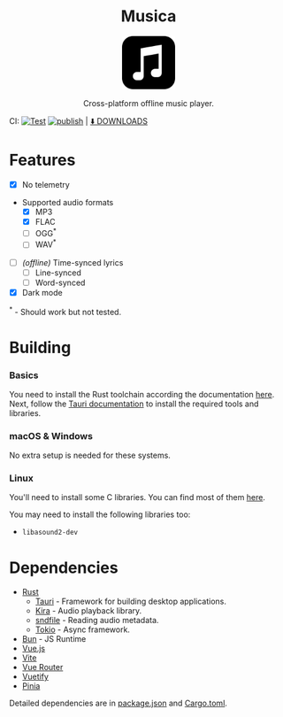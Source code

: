 <h1 align="center">Musica</h1>
<p align="center">
  <img width="96" src="src-tauri/icons/icon.png">
</p>
<p align="center">Cross-platform offline music player.</p>

 CI: [![Test](https://github.com/br0kenpixel/musica/actions/workflows/rust-test.yml/badge.svg?branch=main)](https://github.com/br0kenpixel/musica/actions/workflows/rust-test.yml) [![publish](https://github.com/br0kenpixel/musica/actions/workflows/tauri-publish.yml/badge.svg?branch=release)](https://github.com/br0kenpixel/musica/actions/workflows/tauri-publish.yml) | [&#11015;&#65039; DOWNLOADS](https://github.com/br0kenpixel/musica/releases)

# Features
- [x] No telemetry
- Supported audio formats
  - [x] MP3
  - [x] FLAC
  - [ ] OGG<sup>*</sup>
  - [ ] WAV<sup>*</sup>
- [ ] _(offline)_ Time-synced lyrics
    - [ ] Line-synced
    - [ ] Word-synced
- [x] Dark mode

<sup>*</sup> - Should work but not tested.

# Building

### Basics
You need to install the Rust toolchain according the documentation [here](https://www.rust-lang.org/learn/get-started). Next, follow the [Tauri documentation](https://tauri.app/v1/guides/getting-started/prerequisites) to install the required tools and libraries.

### macOS & Windows
No extra setup is needed for these systems.

### Linux
You'll need to install some C libraries. You can find most of them [here](https://tauri.app/v1/guides/getting-started/prerequisites#setting-up-linux).

You may need to install the following libraries too:
- `libasound2-dev`

# Dependencies
- [Rust](https://rustlang.org/)
  - [Tauri](https://crates.io/crates/tauri) - Framework for building desktop applications.
  - [Kira](https://crates.io/crates/kira) - Audio playback library.
  - [sndfile](https://crates.io/crates/sndfile) - Reading audio metadata.
  - [Tokio](https://crates.io/crates/tokio) - Async framework.
- [Bun](https://bun.sh/) - JS Runtime
- [Vue.js](https://vuejs.org/)
- [Vite](https://vitejs.dev/)
- [Vue Router](https://router.vuejs.org/)
- [Vuetify](https://vuetifyjs.com/en/)
- [Pinia](https://pinia.vuejs.org/)

Detailed dependencies are in [package.json](package.json) and [Cargo.toml](src-tauri/Cargo.toml).